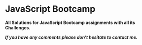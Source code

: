# JavaScript Bootcamp

**All Solutions for JavaScript Bootcamp assignments with all its Challenges.**

***If you have any comments please don't hesitate to contact me.***
